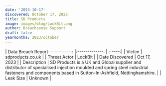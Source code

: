 ```yaml
---
date: '2023-10-17'
discovered: October 17, 2023
title: SD Products
image: images/blog/LockBit.png
author: Breachsense Support
draft: false
yearmonths: 2023/october
---
```


| Data Breach Report------------:     |:-------------:    | :-----:|
| Victim      | sdproducts.co.uk      | 
| Threat Actor      | LockBit      | 
| Date Discovered      | Oct 17, 2023      | 
| Description      | SD Products is a UK and Global supplier and distributor of specialised injection moulded and spring steel industrial fasteners and components based in Sutton-In-Ashfield, Nottinghamshire.      | 
| Leak Size      | Unknown      | 

